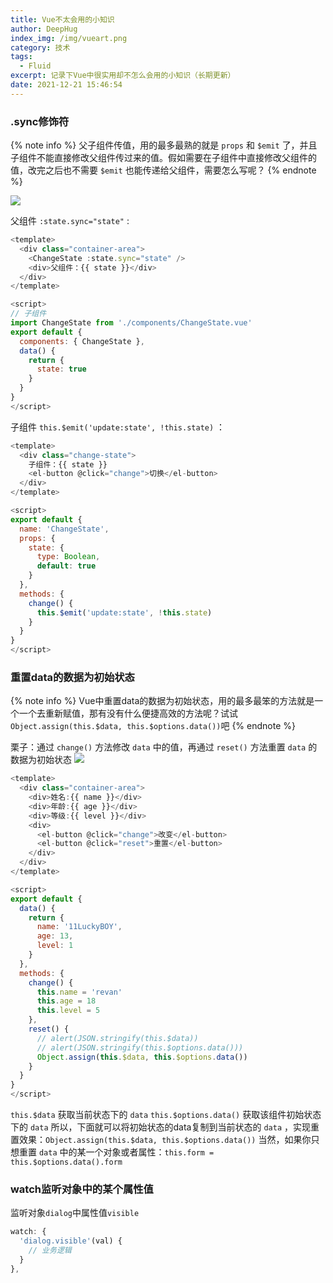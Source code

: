 ```yaml
---
title: Vue不太会用的小知识
author: DeepHug
index_img: /img/vueart.png
category: 技术
tags:
  - Fluid
excerpt: 记录下Vue中很实用却不怎么会用的小知识（长期更新）
date: 2021-12-21 15:46:54
---
```


### .sync修饰符
{% note info %}
父子组件传值，用的最多最熟的就是 `props` 和 `$emit` 了，并且子组件不能直接修改父组件传过来的值。假如需要在子组件中直接修改父组件的值，改完之后也不需要 `$emit` 也能传递给父组件，需要怎么写呢？
{% endnote %}

![](sync.gif)

父组件 `:state.sync="state"` :
```js
<template>
  <div class="container-area">
    <ChangeState :state.sync="state" />
    <div>父组件：{{ state }}</div>
  </div>
</template>

<script>
// 子组件
import ChangeState from './components/ChangeState.vue'
export default {
  components: { ChangeState },
  data() {
    return {
      state: true
    }
  }
}
</script>
```

子组件 `this.$emit('update:state', !this.state)` ：
```js
<template>
  <div class="change-state">
    子组件：{{ state }}
    <el-button @click="change">切换</el-button>
  </div>
</template>

<script>
export default {
  name: 'ChangeState',
  props: {
    state: {
      type: Boolean,
      default: true
    }
  },
  methods: {
    change() {
      this.$emit('update:state', !this.state)
    }
  }
}
</script>
```

### 重置data的数据为初始状态
{% note info %}
Vue中重置data的数据为初始状态，用的最多最笨的方法就是一个一个去重新赋值，那有没有什么便捷高效的方法呢？试试`Object.assign(this.$data, this.$options.data())`吧
{% endnote %}

栗子：通过 `change()` 方法修改 `data` 中的值，再通过 `reset()` 方法重置 `data` 的数据为初始状态
![](rset.gif)
```js
<template>
  <div class="container-area">
    <div>姓名:{{ name }}</div>
    <div>年龄:{{ age }}</div>
    <div>等级:{{ level }}</div>
    <div>
      <el-button @click="change">改变</el-button>
      <el-button @click="reset">重置</el-button>
    </div>
  </div>
</template>

<script>
export default {
  data() {
    return {
      name: '11LuckyBOY',
      age: 13,
      level: 1
    }
  },
  methods: {
    change() {
      this.name = 'revan'
      this.age = 18
      this.level = 5
    },
    reset() {
      // alert(JSON.stringify(this.$data))
      // alert(JSON.stringify(this.$options.data()))
      Object.assign(this.$data, this.$options.data())
    }
  }
}
</script>
```
`this.$data` 获取当前状态下的 `data`
`this.$options.data()` 获取该组件初始状态下的 `data`
所以，下面就可以将初始状态的data复制到当前状态的 `data` ，实现重置效果：`Object.assign(this.$data, this.$options.data())`
当然，如果你只想重置 `data` 中的某一个对象或者属性：`this.form = this.$options.data().form`

### watch监听对象中的某个属性值
监听对象`dialog`中属性值`visible`
```js
watch: {
  'dialog.visible'(val) {
    // 业务逻辑
  }
},
```